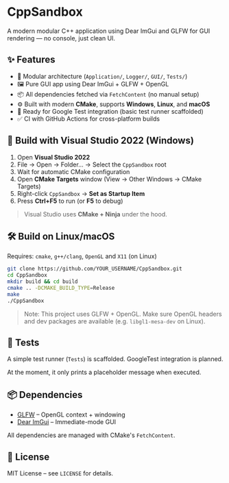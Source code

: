# CppSandbox

A modern modular C++ application using Dear ImGui and GLFW for GUI rendering — no console, just clean UI.

## ✨ Features

- 🧩 Modular architecture (`Application/`, `Logger/`, `GUI/`, `Tests/`)
- 🖼️ Pure GUI app using Dear ImGui + GLFW + OpenGL
- 📦 All dependencies fetched via `FetchContent` (no manual setup)
- ⚙️ Built with modern **CMake**, supports **Windows**, **Linux**, and **macOS**
- 🧪 Ready for Google Test integration (basic test runner scaffolded)
- ✅ CI with GitHub Actions for cross-platform builds

## 🔧 Build with Visual Studio 2022 (Windows)

1. Open **Visual Studio 2022**
2. File → Open → Folder... → Select the `CppSandbox` root
3. Wait for automatic CMake configuration
4. Open **CMake Targets** window (View → Other Windows → CMake Targets)
5. Right-click `CppSandbox` → **Set as Startup Item**
6. Press **Ctrl+F5** to run (or **F5** to debug)

> Visual Studio uses **CMake + Ninja** under the hood.

## 🛠️ Build on Linux/macOS

Requires: `cmake`, `g++/clang`, `OpenGL` and `X11` (on Linux)

```bash
git clone https://github.com/YOUR_USERNAME/CppSandbox.git
cd CppSandbox
mkdir build && cd build
cmake .. -DCMAKE_BUILD_TYPE=Release
make
./CppSandbox
```

> Note: This project uses GLFW + OpenGL. Make sure OpenGL headers and dev packages are available (e.g. `libgl1-mesa-dev` on Linux).

## 🧪 Tests

A simple test runner (`Tests`) is scaffolded. GoogleTest integration is planned.

At the moment, it only prints a placeholder message when executed.

## 📦 Dependencies

- [GLFW](https://github.com/glfw/glfw) – OpenGL context + windowing
- [Dear ImGui](https://github.com/ocornut/imgui) – Immediate-mode GUI

All dependencies are managed with CMake's `FetchContent`.

## 📄 License

MIT License – see `LICENSE` for details.
